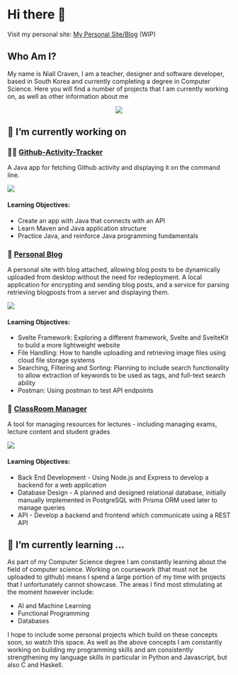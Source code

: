# Hi there 👋

Visit my personal site: [My Personal Site/Blog](https://renewed-hedwiga-niallantony-85e6d38f.koyeb.app) (WIP)
## Who Am I?

My name is Niall Craven, I am a teacher, designer and software developer, based in South Korea and currently completing a degree in Computer Science. Here you will find a number of projects that I am currently working on, as well as other information about me

<p align="center">
  <a href="https://skillicons.dev">
    <img src="https://skillicons.dev/icons?i=html,css,js,nodejs,express,react,git,svelte,jest,postgres,py" />
  </a>
</p>

## 🔭 I’m currently working on

### 🧑‍💻 [Github-Activity-Tracker](https://github.com/niallantony/JavaGitActivity)

A Java app for fetching Github activity and displaying it on the command line.

<a href="https://skillicons.dev">
  <img src="https://skillicons.dev/icons?i=java,maven" />
</a>

#### Learning Objectives:
- Create an app with Java that connects with an API
- Learn Maven and Java application structure
- Practice Java, and reinforce Java programming fundamentals

### 📝 [Personal Blog](https://github.com/niallantony/Blog)

A personal site with blog attached, allowing blog posts to be dynamically uploaded from desktop without the need for redeployment.
A local application for encrypting and sending blog posts, and a service for parsing retrieving blogposts from a server and displaying them.

<a href="https://skillicons.dev">
  <img src="https://skillicons.dev/icons?i=svelte,postman,nodejs,postgres" />
</a>

#### Learning Objectives:
- Svelte Framework: Exploring a different framework, Svelte and SvelteKit to build a more lightweight website
- File Handling: How to handle uploading and retrieving image files using cloud file storage systems
- Searching, Filtering and Sorting: Planning to include search functionality to allow extraction of keywords to be used as tags, and full-text search ability
- Postman: Using postman to test API endpoints

### 📃 [ClassRoom Manager](https://github.com/niallantony/ClassRoomManager)

A tool for managing resources for lectures - including managing exams, lecture content and student grades

<a href="https://skillicons.dev">
  <img src="https://skillicons.dev/icons?i=react,express,nodejs,postgres" />
</a>

#### Learning Objectives:
- Back End Development - Using Node.js and Express to develop a backend for a web application
- Database Design - A planned and designed relational database, initially manually implemented in PostgreSQL with Prisma ORM used later to manage queries
- API - Develop a backend and frontend which communicate using a REST API

## 🌱 I’m currently learning ...

As part of my Computer Science degree I am constantly learning about the field of computer science. Working on coursework (that must not be uploaded to github) means I spend a large portion of my time with projects that I unfortunately cannot showcase. The areas I find most stimulating at the moment however include:
- AI and Machine Learning
- Functional Programming
- Databases

I hope to include some personal projects which build on these concepts soon, so watch this space.
As well as the above concepts I am constantly working on building my programming skills and am consistently strengthening my language skills in particular in Python and Javascript, but also C and Haskell.

<!--
**niallantony/niallantony** is a ✨ _special_ ✨ repository because its `README.md` (this file) appears on your GitHub profile.

Here are some ideas to get you started:

- 🔭 I’m currently working on ...
- 🌱 I’m currently learning ...
- 👯 I’m looking to collaborate on ...
- 🤔 I’m looking for help with ...
- 💬 Ask me about ...
- 📫 How to reach me: ...
- 😄 Pronouns: ...
- ⚡ Fun fact: ...
-->

